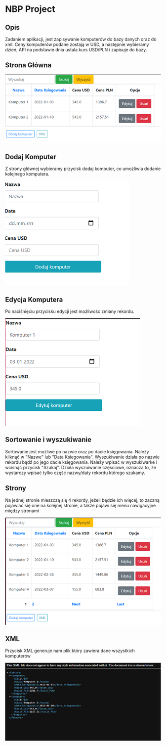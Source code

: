 # NBP Project

## Opis

Zadaniem aplikacji, jest zapisywanie komputerów do bazy danych oraz do xml. Ceny komputerów podane zostają w USD, a następnie wybieramy dzień, API na podstawie dnia ustala kurs USD/PLN i zapisuje do bazy.

## Strona Główna

<img src="/img/1.png"> <br>

## Dodaj Komputer
Z strony głównej wybieramy przycisk dodaj komputer, co umożliwia dodanie kolejnego komputera.

<img src="/img/2.png"> <br>

## Edycja Komputera

Po naciśnięciu przycisku edycji jest możliwośc zmiany rekordu.

<img src="/img/3.png"> <br>

## Sortowanie i wyszukiwanie

Sortowanie jest możliwe po nazwie oraz po dacie księgowania. Należy kliknąć w "Nazwe" lub "Data Ksiegowania". 
Wyszukiwanie działa po nazwie rekordu bądź po jego dacie księgowania. Należy wpisać w wyszukiwarke i wcisnąć przycisk "Szukaj". Działa wyszuiwanie częściowe, oznacza to, że wystarczy wpisać tylko część nazwy/daty rekordu którego szukamy.


## Strony

Na jednej stronie mieszczą się 4 rekordy, jeżeli będzie ich więcej, to zaczną pojawiać się one na kolejnej stronie, a także pojawi się menu nawigacyjne między stronami

<img src="/img/5.png">

## XML

Przycisk XML generuje nam plik który zawiera dane wszystkich komputerów 

<img src="/img/4.png">








